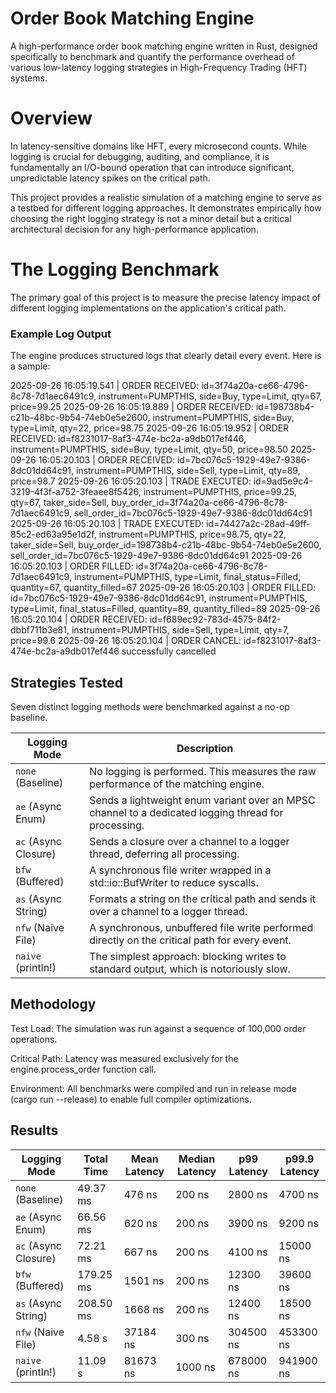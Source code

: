 # Order Book Matching Engine
A high-performance order book matching engine written in Rust, designed specifically to benchmark and quantify the performance overhead of various low-latency logging strategies in High-Frequency Trading (HFT) systems.

# Overview
In latency-sensitive domains like HFT, every microsecond counts. While logging is crucial for debugging, auditing, and compliance, it is fundamentally an I/O-bound operation that can introduce significant, unpredictable latency spikes on the critical path.

This project provides a realistic simulation of a matching engine to serve as a testbed for different logging approaches. It demonstrates empirically how choosing the right logging strategy is not a minor detail but a critical architectural decision for any high-performance application.

# The Logging Benchmark
The primary goal of this project is to measure the precise latency impact of different logging implementations on the application's critical path.

### Example Log Output
The engine produces structured logs that clearly detail every event. Here is a sample:

2025-09-26 16:05:19.541 | ORDER RECEIVED: id=3f74a20a-ce66-4796-8c78-7d1aec6491c9, instrument=PUMPTHIS, side=Buy, type=Limit, qty=67, price=99.25
2025-09-26 16:05:19.889 | ORDER RECEIVED: id=198738b4-c21b-48bc-9b54-74eb0e5e2600, instrument=PUMPTHIS, side=Buy, type=Limit, qty=22, price=98.75
2025-09-26 16:05:19.952 | ORDER RECEIVED: id=f8231017-8af3-474e-bc2a-a9db017ef446, instrument=PUMPTHIS, side=Buy, type=Limit, qty=50, price=98.50
2025-09-26 16:05:20.103 | ORDER RECEIVED: id=7bc076c5-1929-49e7-9386-8dc01dd64c91, instrument=PUMPTHIS, side=Sell, type=Limit, qty=89, price=98.7
2025-09-26 16:05:20.103 | TRADE EXECUTED: id=9ad5e9c4-3219-4f3f-a752-3feaee8f5426, instrument=PUMPTHIS, price=99.25, qty=67, taker_side=Sell, buy_order_id=3f74a20a-ce66-4796-8c78-7d1aec6491c9, sell_order_id=7bc076c5-1929-49e7-9386-8dc01dd64c91
2025-09-26 16:05:20.103 | TRADE EXECUTED: id=74427a2c-28ad-49ff-85c2-ed63a95e1d2f, instrument=PUMPTHIS, price=98.75, qty=22, taker_side=Sell, buy_order_id=198738b4-c21b-48bc-9b54-74eb0e5e2600, sell_order_id=7bc076c5-1929-49e7-9386-8dc01dd64c91
2025-09-26 16:05:20.103 | ORDER FILLED: id=3f74a20a-ce66-4796-8c78-7d1aec6491c9, instrument=PUMPTHIS, type=Limit, final_status=Filled, quantity=67, quantity_filled=67
2025-09-26 16:05:20.103 | ORDER FILLED: id=7bc076c5-1929-49e7-9386-8dc01dd64c91, instrument=PUMPTHIS, type=Limit, final_status=Filled, quantity=89, quantity_filled=89
2025-09-26 16:05:20.104 | ORDER RECEIVED: id=f689ec92-783d-4575-84f2-dbbf711b3e81, instrument=PUMPTHIS, side=Sell, type=Limit, qty=7, price=99.6
2025-09-26 16:05:20.104 | ORDER CANCEL: id=f8231017-8af3-474e-bc2a-a9db017ef446 successfully cancelled

## Strategies Tested
Seven distinct logging methods were benchmarked against a no-op baseline.

| Logging Mode | Description | 
| ----- | ----- | 
| `none` (Baseline) | No logging is performed. This measures the raw performance of the matching engine. | 
| `ae` (Async Enum) | Sends a lightweight enum variant over an MPSC channel to a dedicated logging thread for processing. | 
| `ac` (Async Closure) | Sends a closure over a channel to a logger thread, deferring all processing. | 
| `bfw` (Buffered) | A synchronous file writer wrapped in a std::io::BufWriter to reduce syscalls. | 
| `as` (Async String) | Formats a string on the critical path and sends it over a channel to a logger thread. | 
| `nfw` (Naive File) | A synchronous, unbuffered file write performed directly on the critical path for every event. | 
| `naive` (println!) | The simplest approach: blocking writes to standard output, which is notoriously slow. | 

## Methodology
Test Load: The simulation was run against a sequence of 100,000 order operations.

Critical Path: Latency was measured exclusively for the engine.process_order function call.

Environment: All benchmarks were compiled and run in release mode (cargo run --release) to enable full compiler optimizations.

## Results

| Logging Mode | Total Time | Mean Latency  | Median Latency | p99 Latency | p99.9 Latency | 
| ----- | ----- | ----- | ----- | ----- | ----- | 
| `none` (Baseline) | 49.37 ms | 476 ns | 200 ns | 2800 ns | 4700 ns | 
| `ae` (Async Enum) | 66.56 ms | 620 ns | 200 ns | 3900 ns| 9200 ns | 
| `ac` (Async Closure) | 72.21 ms | 667 ns | 200 ns | 4100 ns | 15000 ns | 
| `bfw` (Buffered) | 179.25 ms | 1501 ns | 200 ns | 12300 ns | 39600 ns | 
| `as` (Async String) | 208.50 ms | 1668 ns | 200 ns | 12400 ns | 18500 ns | 
| `nfw` (Naive File) | 4.58 s | 37184 ns | 300 ns | 304500 ns | 453300 ns | 
| `naive` (println!) | 11.09 s | 81673 ns | 1000 ns | 678000 ns | 941900 ns | 
